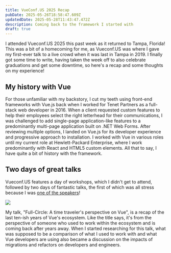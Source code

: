```yaml
---
title: VueConf.US 2025 Recap
pubDate: 2025-05-26T18:58:47.609Z
updatedDate: 2025-05-28T11:43:47.472Z
description: Coming back to the framework I started with
draft: true
---
```


I attended Vueconf.US 2025 this past week as it returned to Tampa, Florida! This was a bit of a homecoming for me, as Vueconf.US was where I gave my first-ever talk to a live crowd when it was last in Tampa in 2019. I finally got some time to write, having taken the week off to also celebrate graduations and get some downtime, so here's a recap and some thoughts on my experience!

## My history with Vue

For those unfamiliar with my backstory, I cut my teeth using front-end frameworks with Vue.js back when I worked for Tenet Partners as a full-stack web developer in 2016. When a client requested custom features to help their employees select the right letterhead for their communications, I was challenged to add single-page application-like features to a predominantly multi-page application built on .NET Web Forms. After reviewing multiple options, I landed on Vue.js for its developer experience and progressive approach to installation. I worked with Vue in various roles until my current role at Hewlett-Packard Enterprise, where I work predominantly with React and HTML5 custom elements. All that to say, I have quite a bit of history with the framework.

## Two days of great talks

Vueconf.US features a day of workshops, which I didn't get to attend, followed by two days of fantastic talks, the first of which was all stress because I was [one of the speakers](/talks/full-circle-vueconfus-2025/ "Slides for \"Full-Circle: A time traveler's perspective on Vue\"")!

![](/assets/media/bafkreihimqtebopm56hig7mj4yfkyysaeluiie2edbk6hwq5h2blputapa.jpg)

My talk, "Full-Circle: A time traveler's perspective on Vue", is a recap of the last ten-ish years of Vue's ecosystem. Like the title says, it's from the perspective of someone who used to work within the ecosystem and is coming back after years away. When I started researching for this talk, what was supposed to be a comparison of what I used to work with and what Vue developers are using also became a discussion on the impacts of migrations and refactors on developers and engineers.
